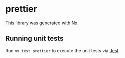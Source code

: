 # prettier

This library was generated with [Nx](https://nx.dev).

## Running unit tests

Run `nx test prettier` to execute the unit tests via [Jest](https://jestjs.io).
